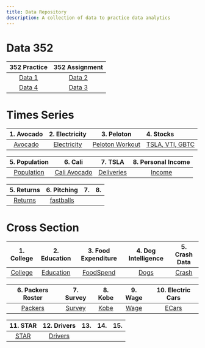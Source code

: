```yaml
---
title: Data Repository
description: A collection of data to practice data analytics
---
```


# Data 352

|352 Practice|352 Assignment|
|:-:|:-:|
|[Data 1](Data1.html)|[Data 2](Data2.html)|
|[Data 4](Data4.html)|[Data 3](Data3.html)|

# Times Series

|1. Avocado|2. Electricity|3. Peloton|4. Stocks|
|:--------:|:------:|:--------:|:--------|
|[Avocado](avocado2020.csv)|[Electricity](ElectricityBill.csv)|[Peloton Workout](peloton.csv)|[TSLA, VTI, GBTC](Stocks.csv)|

|5. Population|6. Cali|7. TSLA|8. Personal Income|
|:-----------:|:------:|:--------:|:-------:|
|[Population](Population.csv)|[Cali Avocado](CaliforniaAvocado.csv)|[Deliveries](tsla_deliveries.csv)|[Income](PersonalIncome.csv)|

|5. Returns|6. Pitching|7. |8. |
|:-----------:|:------:|:--------:|:-------:|
|[Returns](returns.csv)|[fastballs](fastballs.csv)|

# Cross Section

|1. College|2. Education|3. Food Expenditure|4. Dog Intelligence|5. Crash Data|
|:--------:|:----------:|:-----------------:|:-----------------:|:-----------:|
|[College](College.csv)|[Education](Education.csv)|[FoodSpend](FoodSpend.csv)|[Dogs](dog_intelligence.csv)|[Crash](Crash.csv)|

|6. Packers Roster|7. Survey|8. Kobe|9. Wage|10. Electric Cars|
|:--------:|:----------:|:-----------------:|:-----------------:|:-----------:|
|[Packers](Packers.csv)|[Survey](Survey_Raw.csv)|[Kobe](Kobe.csv)|[Wage](Wage.csv)|[ECars](Electric.csv)|

|11. STAR|12. Drivers|13.|14. |15. |
|:--------:|:----------:|:-----------------:|:-----------------:|:-----------:|
|[STAR](STAR.csv)|[Drivers](Drivers.csv)|

